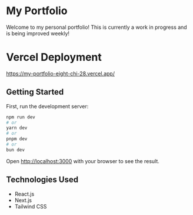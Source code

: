 # My Portfolio
Welcome to my personal portfolio! This is currently a work in progress and is being improved weekly!

# Vercel Deployment
https://my-portfolio-eight-chi-28.vercel.app/

## Getting Started

First, run the development server:

```bash
npm run dev
# or
yarn dev
# or
pnpm dev
# or
bun dev
```

Open [http://localhost:3000](http://localhost:3000) with your browser to see the result.


## Technologies Used
* React.js
* Next.js
* Tailwind CSS
